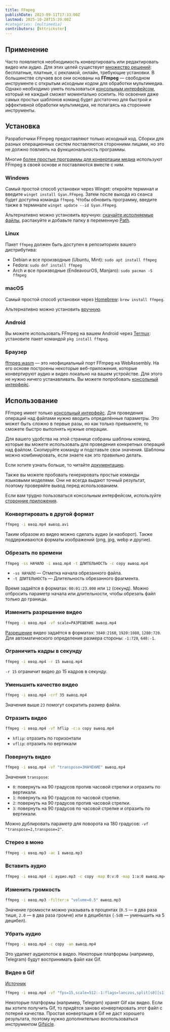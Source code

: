 ```yaml
---
title: FFmpeg
publishDate: 2023-09-11T17:33:00Z
lastmod: 2025-10-28T15:29:00Z
#categories: [multimedia]
contributors: [kttrickster]
---
```


## Применение

Часто появляется необходимость конвертировать или редактировать видео или аудио.
Для этих целей существует
[множество решений](/collections/file-converters): бесплатные, платные, с
рекламой, онлайн, требующие установки. В большинстве случаев все они основаны на
**FFmpeg** — свободном инструменте с открытым исходным кодом для обработки
мультимедиа. Однако необходимо уметь пользоваться [консольным интерфейсом],
который не каждый сможет моментально осилить. Но освоения даже самых простых
шаблонов команд будет достаточно для быстрой и эффективной обработки
мультимедиа, не полагаясь на сторонние инструменты.

[консольным интерфейсом]: /guides/how-to-use-console

## Установка

Разработчики FFmpeg предоставляют только исходный код. Сборки для разных
операционных систем поставляются сторонними лицами, но это не должно повлиять
на функциональность программы.

Многие
[более простые программы для конвертации медиа](/collections/file-converters)
используют FFmpeg в своей основе и поставляются вместе с ним.

### Windows

Самый простой способ установки через Winget: откройте терминал и введите
`winget install Gyan.FFmpeg`. Затем после выхода из сеанса будет доступна
команда `ffmpeg`. Чтобы обновить программу, введите также в терминале
`winget update --id Gyan.FFmpeg`.

Альтернативно можно установить вручную: [скачайте исполняемые файлы],
распакуйте и добавьте папку в переменную [Path].

[скачайте исполняемые файлы]: https://www.gyan.dev/ffmpeg/builds/ffmpeg-git-essentials.7z
[Path]: /guides/how-to-use-console#path

### Linux

Пакет `ffmpeg` должен быть доступен в репозиториях вашего дистрибутива:

- Debian и все производные (Ubuntu, Mint): `sudo apt install ffmpeg`
- Fedora: `sudo dnf install ffmpeg`
- Arch и все производные (EndeavourOS, Manjaro): `sudo pacman -S ffmpeg`

### macOS

Самый простой способ установки через [Homebrew]: `brew install ffmpeg`.

[Homebrew]: https://brew.sh

Альтернативно можно установить [вручную](https://evermeet.cx/ffmpeg).

### Android

Вы можете использовать FFmpeg на вашем Android через [Termux]: установите пакет
командой `pkg install ffmpeg`.

[Termux]: https://termux.dev

### Браузер

[ffmpeg.wasm] — это неофициальный порт FFmpeg на WebAssembly. На его основе
построены некоторые веб-приложения, которые конвертируют аудио и видео локально
на вашем устройстве. Для этого не нужно ничего устанавливать. Вы можете
попробовать [консольный интерфейс](https://ffmpegwasm.netlify.app/playground).

[ffmpeg.wasm]: https://ffmpegwasm.netlify.app

## Использование

FFmpeg имеет только [консольный интерфейс]. Для проведения операций над файлами
нужно вводить определённые параметры. Это может быть сложно в первые разы, но
как только привыкнете, то сможете быстро выполнять нужные операции.

[консольный интерфейс]: /guides/how-to-use-console

Для вашего удобства на этой странице собраны шаблоны команд, которые вы можете
использовать для проведения конкретных операций над файлом. Скопируйте команду
и подставьте свои значения. Шаблоны можно комбинировать, если знаете как это
правильно делать.

Если хотите узнать больше, то читайте
[документацию](https://ffmpeg.org/ffmpeg.html).

Также вы можете пробовать генерировать простые команды языковыми моделями. Они
не всегда выдают точный результат, поэтому проверяйте вывод перед
использованием.

Если вам трудно пользоваться консольным интерфейсом, используйте
[сторонние приложения](/collections/file-converters).

### Конвертировать в другой формат

```sh
ffmpeg -i ввод.mp4 вывод.avi
```

Таким образом из видео можно сделать аудио (и наоборот). Также поддерживаются
форматы изображений (png, jpg, webp и другие).

### Обрезать по времени

```sh
ffmpeg -ss НАЧАЛО -i ввод.mp4 -t ДЛИТЕЛЬНОСТЬ -c copy вывод.mp4
```

- `-ss НАЧАЛО` — Отметка начала обрезанного файла.
- `-t ДЛИТЕЛЬНОСТЬ` — Длительность обрезанного фрагмента.

Время задаётся в форматах: `00:01:23.000` или `12` (секунд).
Можно отбросить параметр начала или длительности, чтобы обрезать файл только до
границы.

### Изменить разрешение видео

```sh
ffmpeg -i ввод.mp4 -vf scale=РАЗРЕШЕНИЕ вывод.mp4
```

[Разрешение] видео задаётся в форматах: `3840:2160`, `1920:1080`, `1280:720`.
Для автоматического определения размера стороны: `-1:720`, `640:-1`.

[Разрешение]: https://en.wikipedia.org/wiki/List_of_common_display_resolutions

### Ограничить кадры в секунду

```sh
ffmpeg -i ввод.mp4 -r 15 вывод.mp4
```

`-r 15` ограничит видео до 15 кадров в секунду.

### Уменьшить качество видео

```sh
ffmpeg -i ввод.mp4 -crf 35 вывод.mp4
```

Значения выше `23` помогут сократить размер файла.

### Отразить видео

```sh
ffmpeg -i ввод.mp4 -vf hflip -c:a copy вывод.mp4
```

- `hflip`: отразить по горизонтали
- `vflip`: отразить по вертикали

### Повернуть видео

```sh
ffmpeg -i ввод.mp4 -vf "transpose=ЗНАЧЕНИЕ" вывод.mp4
```

Значения `transpose`:
- `0`: повернуть на 90 градусов против часовой стрелки и отразить по вертикали.
- `1`: повернуть на 90 градусов по часовой стрелке.
- `2`: повернуть на 90 градусов против часовой стрелки.
- `3`: повернуть на 90 градусов по часовой стрелке и отразить по вертикали.

Можно дублировать параметр для поворота на 180 градусов:
`-vf "transpose=2,transpose=2"`.

### Стерео в моно

```sh
ffmpeg -i ввод.mp3 -ac 1 вывод.mp3
```

### Вставить аудио

```sh
ffmpeg -i ввод.mp4 -i аудио.mp3 -c copy -map 0:v:0 -map 1:a:0 вывод.mp4
```

### Изменить громкость

```sh
ffmpeg -i ввод.mp3 -filter:a "volume=0.5" вывод.mp3
```

Значение громкости можно указывать в процентах (`0.5` — в два раза тише,
`2.0` — в два раза громче) или в децибелах (`-5dB` — уменьшить на 5 децибел).

### Убрать аудио

```sh
ffmpeg -i ввод.mp4 -c copy -an вывод.mp4
```

Это удаляет аудиопоток в видео. Некоторые платформы (например, Telegram) будут
воспринимать файл как Gif.

### Видео в Gif

[Источник](https://t.me/endermanch/357)

```sh
ffmpeg -i ввод.mp4 -vf "fps=15,scale=512:-1:flags=lanczos,split[s0][s1];[s0]palettegen[p];[s1][p]paletteuse" вывод.gif && gifsicle -O3 --lossy=80 вывод.gif -o вывод.gif
```

Некоторые платформы (например, Telegram) хранят Gif как видео. Если вы хотите
получить Gif, то придётся заново конвертировать этот файл с потерей качества.
Простая конвертация в Gif не даст хорошего результата, поэтому нужно
дополнительно воспользоваться инструментом [Gifsicle].

[Gifsicle]: https://www.lcdf.org/gifsicle
